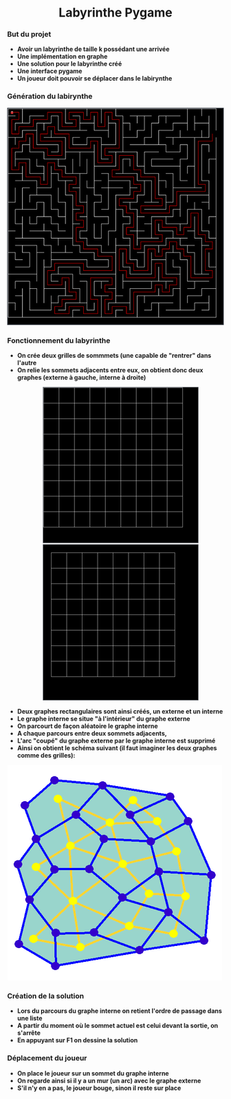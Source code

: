 <h1 align="center">Labyrinthe Pygame</h1>

### But du projet

- **Avoir un labyrinthe de taille k possédant une arrivée**
- **Une implémentation en graphe**
- **Une solution pour le labyrinthe créé**
- **Une interface pygame**
- **Un joueur doit pouvoir se déplacer dans le labirynthe**

### Génération du labirynthe

<p align="center"> <img src="./assets/labyrinthe.png">  </p>


### Fonctionnement du labyrinthe
- **On crée deux grilles de sommmets (une capable de "rentrer" dans l'autre**
- **On relie les sommets adjacents entre eux, on obtient donc deux graphes (externe à gauche, interne à droite)**
 </cr><p align="center"> <img src="./assets/grille.png"> <img src="./assets/grille_interne.png"> </p>
- **Deux graphes rectangulaires sont ainsi créés, un externe et un interne**
- **Le graphe interne se situe "à l'intérieur" du graphe externe**
- **On parcourt de façon aléatoire le graphe interne**
- **A chaque parcours entre deux sommets adjacents,**
- **L'arc "coupé" du graphe externe par le graphe interne est supprimé**
- **Ainsi on obtient le schéma suivant (il faut imaginer les deux graphes comme des grilles):**

![](./assets/maze_generation.gif)

### Création de la solution

- **Lors du parcours du graphe interne on retient l'ordre de passage dans une liste**
- **A partir du moment où le sommet actuel est celui devant la sortie, on s'arrête**
- **En appuyant sur F1 on dessine la solution**

### Déplacement du joueur

- **On place le joueur sur un sommet du graphe interne**
- **On regarde ainsi si il y a un mur (un arc) avec le graphe externe**
- **S'il n'y en a pas, le joueur bouge, sinon il reste sur place**
